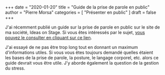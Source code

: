 +++
date        = "2020-01-20"
title       = "Guide de la prise de parole en public"
author      = "Pierre Morsa"
categories  = [ "Présenter en public" ]
draft       = false
+++

J'ai récemment publié un guide sur la prise de parole en public sur le site de ma société, Ideas on Stage. Si vous êtes intéressés par le sujet, [vous pouvez le consulter en cliquant sur ce lien](https://www.ideasonstage.fr/guide-ultime-prise-de-parole-en-public/).

J'ai essayé de ne pas être trop long tout en donnant un maximum d'informations utiles. Si vous vous êtes toujours demandé quelles étaient les bases de la prise de parole, la posture, le langage corporel, etc. alors ce guide devrait vous être utile. J'y aborde également la question de la gestion du stress.
